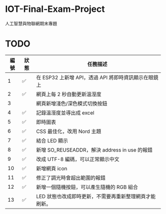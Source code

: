 # IOT-Final-Exam-Project
人工智慧與物聯網期末專題


# TODO
| 編號 | 狀態 | 任務描述 |
| --- | --- | ------- |
|  1  |  ✅ | 在 ESP32 上新增 API，透過 API 將即時資訊顯示在眼鏡上 |
|  2  |  ✅ | 網頁上每 2 秒自動更新溫溼度 |
|  3  |     | 網頁新增淺色/深色模式切換按鈕 |
|  4  |  ✅ | 記錄溫溼度並導出成 excel |
|  5  |  ✅ | 即時圖表 |
|  6  |  ✅ | CSS 最佳化，改用 Nord 主題 |
|  7  |  ✅ | 結合 LED 顯示 |
|  8  |  ✅ | 新增 SO_REUSEADDR，解決 address in use 的報錯 |
|  9  |  ✅ | 改成 UTF-8 編碼，可以正常顯示中文 |
|  10 |  ✅ | 新增網頁 icon |
|  11 |  ✅ | 修正了調光時會超出範圍的報錯 |
|  12 |  ✅ | 新增一個隨機按鈕，可以產生隨機的 RGB 組合 |
|  13 |  ✅ | LED 狀態也改成即時更新，不需要再重新整理網頁才能刷新。|